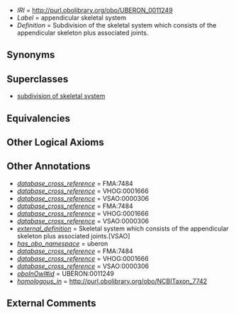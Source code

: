  * *IRI* = http://purl.obolibrary.org/obo/UBERON_0011249
 * *Label* = appendicular skeletal system
 * *Definition* = Subdivision of the skeletal system which consists of the appendicular skeleton plus associated joints.

## Synonyms


## Superclasses

 * [subdivision of skeletal system](../../UBERON/75/UBERON_0000075.md)

## Equivalencies


## Other Logical Axioms


## Other Annotations

 * *[database_cross_reference](../../ef/oboInOwl#hasDbXref.md)* = FMA:7484
 * *[database_cross_reference](../../ef/oboInOwl#hasDbXref.md)* = VHOG:0001666
 * *[database_cross_reference](../../ef/oboInOwl#hasDbXref.md)* = VSAO:0000306
 * *[database_cross_reference](../../ef/oboInOwl#hasDbXref.md)* = FMA:7484
 * *[database_cross_reference](../../ef/oboInOwl#hasDbXref.md)* = VHOG:0001666
 * *[database_cross_reference](../../ef/oboInOwl#hasDbXref.md)* = VSAO:0000306
 * *[external_definition](../../UBPROP/01/UBPROP_0000001.md)* = Skeletal system which consists of the appendicular skeleton plus associated joints.[VSAO]
 * *[has_obo_namespace](../../ce/oboInOwl#hasOBONamespace.md)* = uberon
 * *[database_cross_reference](../../ef/oboInOwl#hasDbXref.md)* = FMA:7484
 * *[database_cross_reference](../../ef/oboInOwl#hasDbXref.md)* = VHOG:0001666
 * *[database_cross_reference](../../ef/oboInOwl#hasDbXref.md)* = VSAO:0000306
 * *[oboInOwl#id](../../id/oboInOwl#id.md)* = UBERON:0011249
 * *[homologous_in](../../core#homologous/in/core#homologous_in.md)* = http://purl.obolibrary.org/obo/NCBITaxon_7742

## External Comments

